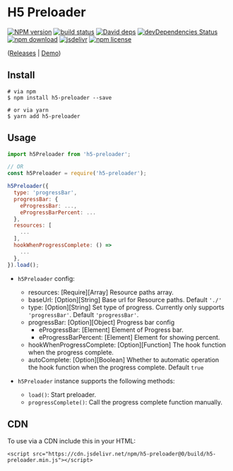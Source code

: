 # H5 Preloader

[![NPM version][npm-image]][npm-url]
[![build status][travis-image]][travis-url]
[![David deps][david-image]][david-url]
[![devDependencies Status][david-dev-image]][david-dev-url]
[![npm download][download-image]][download-url]
[![jsdelivr][jsdelivr-image]][jsdelivr-url]
[![npm license][license-image]][download-url]

[npm-image]: https://img.shields.io/npm/v/h5-preloader.svg?style=flat-square
[npm-url]: https://npmjs.org/package/h5-preloader
[travis-image]: https://img.shields.io/travis/cycdpo/h5-preloader.svg?style=flat-square
[travis-url]: https://travis-ci.org/cycdpo/h5-preloader
[david-image]: https://img.shields.io/david/cycdpo/h5-preloader.svg?style=flat-square
[david-url]: https://david-dm.org/cycdpo/h5-preloader
[david-dev-image]: https://david-dm.org/cycdpo/h5-preloader/dev-status.svg?style=flat-square
[david-dev-url]: https://david-dm.org/cycdpo/h5-preloader?type=dev
[download-image]: https://img.shields.io/npm/dm/h5-preloader.svg?style=flat-square
[download-url]: https://npmjs.org/package/h5-preloader
[jsdelivr-image]: https://data.jsdelivr.com/v1/package/npm/h5-preloader/badge
[jsdelivr-url]: https://www.jsdelivr.com/package/npm/h5-preloader
[license-image]: https://img.shields.io/npm/l/h5-preloader.svg?style=flat-square

([Releases](https://github.com/cycdpo/h5-preloader/releases) | [Demo](https://cycdpo.github.io/h5-preloader/))

## Install
```shell
# via npm
$ npm install h5-preloader --save

# or via yarn
$ yarn add h5-preloader
```

## Usage
```javascript
import h5Preloader from 'h5-preloader';

// OR
const h5Preloader = require('h5-preloader');

h5Preloader({
  type: 'progressBar',
  progressBar: {
    eProgressBar: ...,
    eProgressBarPercent: ...
  },
  resources: [
    ...
  ],
  hookWhenProgressComplete: () => 
    ...
  },
}).load();
```

* `h5Preloader` config:
  * resources: [Require][Array] Resource paths array.
  * baseUrl: [Option][String] Base url for Resource paths. Default `'./'`
  * type: [Option][String] Set type of progress. Currently only supports `'progressBar'`. Default `'progressBar'`.
  * progressBar: [Option][Object] Progress bar config
    * eProgressBar: [Element] Element of Progress bar.
    * eProgressBarPercent: [Element] Element for showing percent.
  * hookWhenProgressComplete: [Option][Function] The hook function when the progress complete.
  * autoComplete: [Option][Boolean] Whether to automatic operation the hook function when the progress complete. Default `true`
  
* `h5Preloader` instance supports the following methods:
  * `load()`: Start preloader.
  * `progressComplete()`: Call the progress complete function manually.

## CDN
To use via a CDN include this in your HTML:
```text
<script src="https://cdn.jsdelivr.net/npm/h5-preloader@0/build/h5-preloader.min.js"></script>
```


